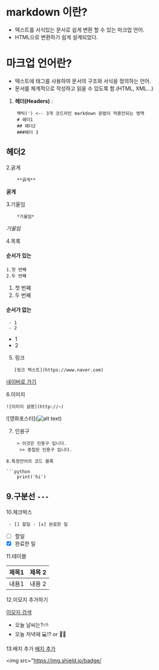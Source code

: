# markdown 이란? 
  - 텍스트를 서식있는 문서로 쉽게 변환 할 수 있는 마크업 언어.
  - HTML으로 변환하기 쉽게 설계되었다.

 # 마크업 언어란?
  - 텍스트에 태그를 사용하여 문서의 구조와 서식을 정의하는 언어.
  - 문서를 체계적으로 작성하고 읽을 수 있도록 함.(HTML, XML...)

  1. **헤더(Headers)** :

```
    백틱(') <-- 3개 코드라인 markdown 문법이 적용안되는 영역
    # 헤더1
    ## 헤더2
    ###헤더 3
```
## 헤더2

2.굵게

```
    **굵게**
```
**굵게**

3.기울임

```
    *기울임*
```
*기울임*

4.목록
#### 순서가 있는
```
1.첫 번째
2.두 번째
```
1. 첫 번째
2. 두 번째
#### 순서가 없는
```
 - 1
 - 2
 ```
 - 1
 - 2

 5. 링크
 ```
    [링크 텍스트](https://www.naver.com)
```
[네이버로 가기](https://www.naver.com)

6.이미지
```
![이미지 설명](http://~)
```
![영화포스터](![alt text](https://img0.yna.co.kr/etc/inner/KR/2010/12/23/AKR20101223043800005_01_i_P4.jpg))

7. 인용구

```
    > 이것은 인용구 입니다.
     >> 중첩된 인용구 입니다.

8.특정언어의 코드 블록

```python
    print('hi')
```
9.구분선
```---```
---

10.체크박스

``` - [] 할일 - [x] 완료한 일```
 - [ ] 할일
 - [x] 완료한 일

 11.테이블

 | 제목1 | 제목 2|
 |-------|-------|
 | 내용1 | 내용 2 |

 12.이모지 추가하기

 [이모지 검색](https://emojipedia.org)

  - 오늘 날씨는?⛅
  - 오늘 저녁에 💻!? or 🛌🏻

  13.배지 추가
  [배지 추가](https://simpleicons.org)

<img src="https://img.shield.io/badge/
>
